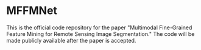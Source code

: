 # MFFMNet
This is the official code repository for the paper "Multimodal Fine-Grained Feature Mining for Remote Sensing Image Segmentation." The code will be made publicly available after the paper is accepted.
